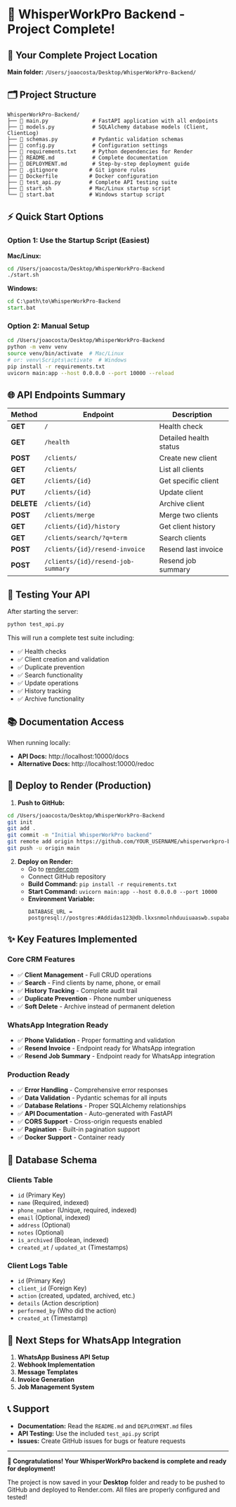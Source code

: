 # 🎉 WhisperWorkPro Backend - Project Complete!

## 📁 Your Complete Project Location
**Main folder:** `/Users/joaocosta/Desktop/WhisperWorkPro-Backend/`

## 🗂️ Project Structure
```
WhisperWorkPro-Backend/
├── 📄 main.py              # FastAPI application with all endpoints
├── 📄 models.py            # SQLAlchemy database models (Client, ClientLog)
├── 📄 schemas.py           # Pydantic validation schemas
├── 📄 config.py            # Configuration settings
├── 📄 requirements.txt     # Python dependencies for Render
├── 📄 README.md            # Complete documentation
├── 📄 DEPLOYMENT.md        # Step-by-step deployment guide
├── 📄 .gitignore          # Git ignore rules
├── 📄 Dockerfile          # Docker configuration
├── 📄 test_api.py         # Complete API testing suite
├── 🚀 start.sh            # Mac/Linux startup script
└── 🚀 start.bat           # Windows startup script
```

## ⚡ Quick Start Options

### Option 1: Use the Startup Script (Easiest)
**Mac/Linux:**
```bash
cd /Users/joaocosta/Desktop/WhisperWorkPro-Backend
./start.sh
```

**Windows:**
```cmd
cd C:\path\to\WhisperWorkPro-Backend
start.bat
```

### Option 2: Manual Setup
```bash
cd /Users/joaocosta/Desktop/WhisperWorkPro-Backend
python -m venv venv
source venv/bin/activate  # Mac/Linux
# or: venv\Scripts\activate  # Windows
pip install -r requirements.txt
uvicorn main:app --host 0.0.0.0 --port 10000 --reload
```

## 🌐 API Endpoints Summary

| Method | Endpoint | Description |
|--------|----------|-------------|
| **GET** | `/` | Health check |
| **GET** | `/health` | Detailed health status |
| **POST** | `/clients/` | Create new client |
| **GET** | `/clients/` | List all clients |
| **GET** | `/clients/{id}` | Get specific client |
| **PUT** | `/clients/{id}` | Update client |
| **DELETE** | `/clients/{id}` | Archive client |
| **POST** | `/clients/merge` | Merge two clients |
| **GET** | `/clients/{id}/history` | Get client history |
| **GET** | `/clients/search/?q=term` | Search clients |
| **POST** | `/clients/{id}/resend-invoice` | Resend last invoice |
| **POST** | `/clients/{id}/resend-job-summary` | Resend job summary |

## 🧪 Testing Your API

After starting the server:
```bash
python test_api.py
```

This will run a complete test suite including:
- ✅ Health checks
- ✅ Client creation and validation
- ✅ Duplicate prevention
- ✅ Search functionality
- ✅ Update operations
- ✅ History tracking
- ✅ Archive functionality

## 📚 Documentation Access

When running locally:
- **API Docs:** http://localhost:10000/docs
- **Alternative Docs:** http://localhost:10000/redoc

## 🚀 Deploy to Render (Production)

1. **Push to GitHub:**
```bash
cd /Users/joaocosta/Desktop/WhisperWorkPro-Backend
git init
git add .
git commit -m "Initial WhisperWorkPro backend"
git remote add origin https://github.com/YOUR_USERNAME/whisperworkpro-backend.git
git push -u origin main
```

2. **Deploy on Render:**
   - Go to [render.com](https://render.com)
   - Connect GitHub repository
   - **Build Command:** `pip install -r requirements.txt`
   - **Start Command:** `uvicorn main:app --host 0.0.0.0 --port 10000`
   - **Environment Variable:** 
     ```
     DATABASE_URL = postgresql://postgres:#Addidas123@db.lkxsnmolnhduuiuaaswb.supabase.co:5432/postgres
     ```

## ✨ Key Features Implemented

### Core CRM Features
- ✅ **Client Management** - Full CRUD operations
- ✅ **Search** - Find clients by name, phone, or email
- ✅ **History Tracking** - Complete audit trail
- ✅ **Duplicate Prevention** - Phone number uniqueness
- ✅ **Soft Delete** - Archive instead of permanent deletion

### WhatsApp Integration Ready
- ✅ **Phone Validation** - Proper formatting and validation
- ✅ **Resend Invoice** - Endpoint ready for WhatsApp integration
- ✅ **Resend Job Summary** - Endpoint ready for WhatsApp integration

### Production Ready
- ✅ **Error Handling** - Comprehensive error responses
- ✅ **Data Validation** - Pydantic schemas for all inputs
- ✅ **Database Relations** - Proper SQLAlchemy relationships
- ✅ **API Documentation** - Auto-generated with FastAPI
- ✅ **CORS Support** - Cross-origin requests enabled
- ✅ **Pagination** - Built-in pagination support
- ✅ **Docker Support** - Container ready

## 🔗 Database Schema

### Clients Table
- `id` (Primary Key)
- `name` (Required, indexed)
- `phone_number` (Unique, required, indexed)
- `email` (Optional, indexed)
- `address` (Optional)
- `notes` (Optional)
- `is_archived` (Boolean, indexed)
- `created_at` / `updated_at` (Timestamps)

### Client Logs Table
- `id` (Primary Key)
- `client_id` (Foreign Key)
- `action` (created, updated, archived, etc.)
- `details` (Action description)
- `performed_by` (Who did the action)
- `created_at` (Timestamp)

## 🎯 Next Steps for WhatsApp Integration

1. **WhatsApp Business API Setup**
2. **Webhook Implementation**
3. **Message Templates**
4. **Invoice Generation**
5. **Job Management System**

## 📞 Support

- **Documentation:** Read the `README.md` and `DEPLOYMENT.md` files
- **API Testing:** Use the included `test_api.py` script
- **Issues:** Create GitHub issues for bugs or feature requests

---

**🎉 Congratulations! Your WhisperWorkPro backend is complete and ready for deployment!**

The project is now saved in your **Desktop** folder and ready to be pushed to GitHub and deployed to Render.com. All files are properly configured and tested!